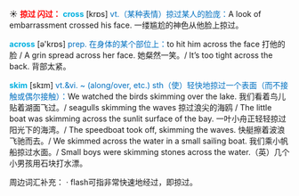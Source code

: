 ☀ <font color="red">**掠过 闪过：**</font>
<font color="sky blue">**cross**</font> [krɒs] 
<font color="#0070c0">vt.（某种表情）掠过某人的脸庞：</font>A look of embarrassment crossed his face. 一缕尴尬的神色从他脸上掠过。

<font color="sky blue">**across**</font> [ə'krɒs] 
<font color="#0070c0">prep. 在身体的某个部位上：</font>to hit him across the face 打他的脸 / A grin spread across her face. 她粲然一笑。/ It’s too tight across the back. 背部太紧。  
           
<font color="sky blue">**skim**</font> [skɪm]
<font color="#0070c0">vt.&vi. ~ (along/over, etc.) sth（使）轻快地掠过一个表面（而不接触或偶尔接触）：</font>We watched the birds skimming over the lake. 我们看着鸟儿贴着湖面飞过。/ seagulls skimming the waves 掠过浪尖的海鸥 / The little boat was skimming across the sunlit surface of the bay. 一叶小舟正轻轻掠过阳光下的海湾。/ The speedboat took off, skimming the waves. 快艇擦着波浪飞驰而去。/ We skimmed across the water in a small sailing boat. 我们乘小帆船掠过水面。/ Small boys were skimming stones across the water.（英）几个小男孩用石块打水漂。

周边词汇补充：
· flash可指非常快速地经过，即掠过。
